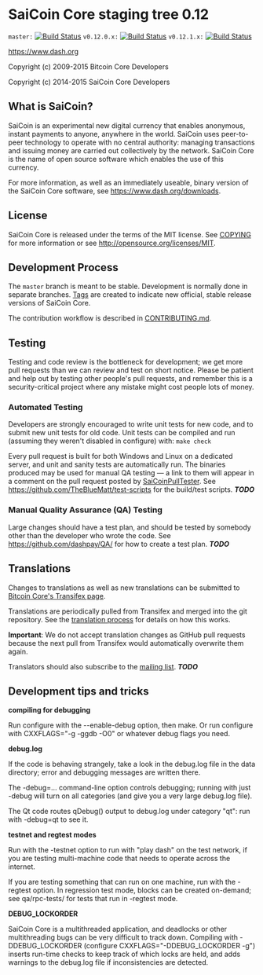 SaiCoin Core staging tree 0.12
===============================

`master:` [![Build Status](https://travis-ci.org/dashpay/dash.svg?branch=master)](https://travis-ci.org/dashpay/dash) `v0.12.0.x:` [![Build Status](https://travis-ci.org/dashpay/dash.svg?branch=v0.12.0.x)](https://travis-ci.org/dashpay/dash/branches) `v0.12.1.x:` [![Build Status](https://travis-ci.org/dashpay/dash.svg?branch=v0.12.1.x)](https://travis-ci.org/dashpay/dash/branches)

https://www.dash.org

Copyright (c) 2009-2015 Bitcoin Core Developers

Copyright (c) 2014-2015 SaiCoin Core Developers


What is SaiCoin?
----------------

SaiCoin is an experimental new digital currency that enables anonymous, instant
payments to anyone, anywhere in the world. SaiCoin uses peer-to-peer technology
to operate with no central authority: managing transactions and issuing money
are carried out collectively by the network. SaiCoin Core is the name of open
source software which enables the use of this currency.

For more information, as well as an immediately useable, binary version of
the SaiCoin Core software, see https://www.dash.org/downloads.


License
-------

SaiCoin Core is released under the terms of the MIT license. See [COPYING](COPYING) for more
information or see http://opensource.org/licenses/MIT.

Development Process
-------------------

The `master` branch is meant to be stable. Development is normally done in separate branches.
[Tags](https://github.com/dashpay/dash/tags) are created to indicate new official,
stable release versions of SaiCoin Core.

The contribution workflow is described in [CONTRIBUTING.md](https://github.com/dashpay/dash/blob/v0.12.1.x/CONTRIBUTING.md).


Testing
-------

Testing and code review is the bottleneck for development; we get more pull
requests than we can review and test on short notice. Please be patient and help out by testing
other people's pull requests, and remember this is a security-critical project where any mistake might cost people
lots of money.

### Automated Testing

Developers are strongly encouraged to write unit tests for new code, and to
submit new unit tests for old code. Unit tests can be compiled and run (assuming they weren't disabled in configure) with: `make check`

Every pull request is built for both Windows and Linux on a dedicated server,
and unit and sanity tests are automatically run. The binaries produced may be
used for manual QA testing — a link to them will appear in a comment on the
pull request posted by [SaiCoinPullTester](https://github.com/dashpay/PullTester). See https://github.com/TheBlueMatt/test-scripts
for the build/test scripts. ***TODO***

### Manual Quality Assurance (QA) Testing

Large changes should have a test plan, and should be tested by somebody other
than the developer who wrote the code.
See https://github.com/dashpay/QA/ for how to create a test plan. ***TODO***

Translations
------------

Changes to translations as well as new translations can be submitted to
[Bitcoin Core's Transifex page](https://www.transifex.com/projects/p/dash/).

Translations are periodically pulled from Transifex and merged into the git repository. See the
[translation process](doc/translation_process.md) for details on how this works.

**Important**: We do not accept translation changes as GitHub pull requests because the next
pull from Transifex would automatically overwrite them again.

Translators should also subscribe to the [mailing list](https://groups.google.com/forum/#!forum/dash-translators). ***TODO***

Development tips and tricks
---------------------------

**compiling for debugging**

Run configure with the --enable-debug option, then make. Or run configure with
CXXFLAGS="-g -ggdb -O0" or whatever debug flags you need.

**debug.log**

If the code is behaving strangely, take a look in the debug.log file in the data directory;
error and debugging messages are written there.

The -debug=... command-line option controls debugging; running with just -debug will turn
on all categories (and give you a very large debug.log file).

The Qt code routes qDebug() output to debug.log under category "qt": run with -debug=qt
to see it.

**testnet and regtest modes**

Run with the -testnet option to run with "play dash" on the test network, if you
are testing multi-machine code that needs to operate across the internet.

If you are testing something that can run on one machine, run with the -regtest option.
In regression test mode, blocks can be created on-demand; see qa/rpc-tests/ for tests
that run in -regtest mode.

**DEBUG_LOCKORDER**

SaiCoin Core is a multithreaded application, and deadlocks or other multithreading bugs
can be very difficult to track down. Compiling with -DDEBUG_LOCKORDER (configure
CXXFLAGS="-DDEBUG_LOCKORDER -g") inserts run-time checks to keep track of which locks
are held, and adds warnings to the debug.log file if inconsistencies are detected.
